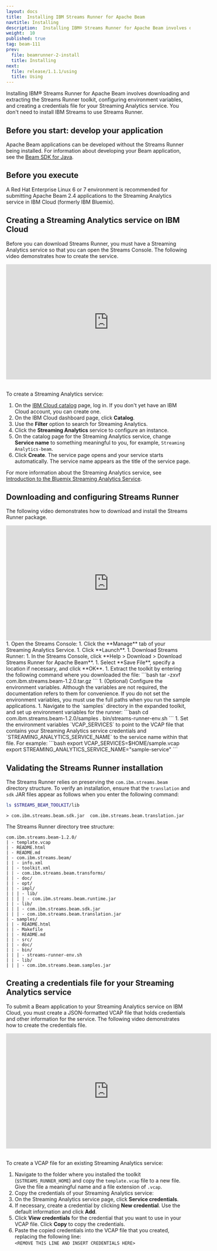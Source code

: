 ```yaml
---
layout: docs
title:  Installing IBM Streams Runner for Apache Beam
navtitle: Installing
description:  Installing IBM® Streams Runner for Apache Beam involves downloading and extracting the Streams Runner toolkit, configuring environment variables, and creating a credentials file for your Streaming Analytics service.
weight:  10
published: true
tag: beam-111
prev:
  file: beamrunner-2-install
  title: Installing
next:
  file: release/1.1.1/using
  title: Using
---
```


Installing IBM® Streams Runner for Apache Beam involves downloading and extracting the Streams Runner toolkit, configuring environment variables, and creating a credentials file for your Streaming Analytics service. You don't need to install IBM Streams to use Streams Runner.

## Before you start: develop your application
Apache Beam applications can be developed without the Streams Runner being installed. For information about developing your Beam application, see the [Beam SDK for Java](https://beam.apache.org/documentation/sdks/java/).

## Before you execute

A Red Hat Enterprise Linux 6 or 7 environment is recommended for submitting Apache Beam 2.4 applications to the Streaming Analytics service in IBM Cloud (formerly IBM Bluemix).

## Creating a Streaming Analytics service on IBM Cloud

Before you can download Streams Runner, you must have a Streaming Analytics service so that you can open the Streams Console. The following video demonstrates how to create the service.

<iframe width="560" height="315" src="https://www.youtube.com/embed/zz0jqt61Xkg" frameborder="0" allowfullscreen></iframe>

<br>To create a Streaming Analytics service:

1. On the [IBM Cloud catalog](https://console.bluemix.net/catalog/) page, log in. If you don't yet have an IBM Cloud account, you can create one.
2. On the IBM Cloud dashboard page, click **Catalog**.
3. Use the **Filter** option to search for Streaming Analytics.
4. Click the **Streaming Analytics** service to configure an instance.
5. On the catalog page for the Streaming Analytics service, change **Service name** to something meaningful to you, for example, `Streaming Analytics-beam`.
6. Click **Create**. The service page opens and your service starts automatically. The service name appears as the title of the service page.

For more information about the Streaming Analytics service, see [Introduction to the Bluemix Streaming Analytics Service](https://developer.ibm.com/streamsdev/docs/streaming-analytics-now-available-bluemix-2/).

## Downloading and configuring Streams Runner
The following video demonstrates how to download and install the Streams Runner package.

<iframe width="560" height="315" src="https://www.youtube.com/embed/tG1uixwvnwg" frameborder="0" allowfullscreen></iframe>
<br>
1. Open the Streams Console:
    1. Click the **Manage** tab of your Streaming Analytics Service.
    1. Click **Launch**.
1. Download Streams Runner:
    1. In the Streams Console, click **Help > Download > Download Streams Runner for Apache Beam**.
    1. Select **Save File**, specify a location if necessary, and click **OK**.
1. Extract the toolkit by entering the following command where you downloaded the file:
```bash
tar -zxvf com.ibm.streams.beam-1.2.0.tar.gz
```
1. (Optional) Configure the environment variables. Although the variables are not required, the documentation refers to them for convenience. If you do not set the environment variables, you must use the full paths when you run the sample applications.
    1. Navigate to the `samples` directory in the expanded toolkit, and set up environment variables for the runner:
    ```bash
    cd com.ibm.streams.beam-1.2.0/samples
    . bin/streams-runner-env.sh
    ```
    1. Set the environment variables `VCAP_SERVICES` to point to the VCAP file that contains your Streaming Analytics service credentials and `STREAMING_ANALYTICS_SERVICE_NAME` to the service name within that file. For example: 
    ```bash
    export VCAP_SERVICES=$HOME/sample.vcap
    export STREAMING_ANALYTICS_SERVICE_NAME="sample-service"
    ```


## Validating the Streams Runner installation

The Streams Runner relies on preserving the `com.ibm.streams.beam` directory structure. To verify an installation, ensure that the `translation` and `sdk` JAR files appear as follows when you enter the following command:
```bash
ls $STREAMS_BEAM_TOOLKIT/lib
```
```
> com.ibm.streams.beam.sdk.jar  com.ibm.streams.beam.translation.jar
```

The Streams Runner directory tree structure:
```
com.ibm.streams.beam-1.2.0/
| - template.vcap
| - README.html
| - README.md
| - com.ibm.streams.beam/
| | - info.xml
| | - toolkit.xml
| | - com.ibm.streams.beam.transforms/
| | - doc/
| | - opt/
| | - impl/
| | | - lib/
| | | | - com.ibm.streams.beam.runtime.jar
| | - lib/
| | | - com.ibm.streams.beam.sdk.jar
| | | - com.ibm.streams.beam.translation.jar
| - samples/
| | - README.html
| | - Makefile
| | - README.md
| | - src/
| | - doc/
| | - bin/
| | | - streams-runner-env.sh
| | - lib/
| | | - com.ibm.streams.beam.samples.jar
```

## Creating a credentials file for your Streaming Analytics service

To submit a Beam application to your Streaming Analytics service on IBM Cloud, you must create a JSON-formatted VCAP file that holds credentials and other information for the service. The following video demonstrates how to create the credentials file.

<iframe width="560" height="315" src="https://www.youtube.com/embed/YqtuWkxkaXU" frameborder="0" allowfullscreen></iframe>

<br>To create a VCAP file for an existing Streaming Analytics service:

1. Navigate to the folder where you installed the toolkit (`$STREAMS_RUNNER_HOME`) and copy the `template.vcap` file to a new file. Give the file a meaningful name and a file extension of `.vcap`.
2. Copy the credentials of your Streaming Analytics service:
  1. On the Streaming Analytics service page, click **Service credentials**.
  2. If necessary, create a credential by clicking **New credential**. Use the default information and click **Add**.
  3. Click **View credentials** for the credential that you want to use in your VCAP file. Click **Copy** to copy the credentials.
3. Paste the copied credentials into the VCAP file that you created, replacing the following line:  
    `<REMOVE THIS LINE AND INSERT CREDENTIALS HERE>`
